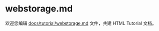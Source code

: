 webstorage.md
===

欢迎您编辑 <a target="__blank" href="https://github.com/jaywcjlove/html-tutorial/blob/main/docs/tutorial/webstorage.md">docs/tutorial/webstorage.md</a> 文件，共建 HTML Tutorial 文档。

